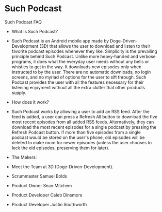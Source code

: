 Such Podcast
===========
Such Podcast FAQ

* What is Such Podcast?
* Such Podcast is an Android mobile app made by Doge-Driven-Development (3D) that allows
the user to download and listen to their favorite podcast episodes whenever they like.
Simplicity is the prevailing principle behind Such Podcast. Unlike more heavy-handed
and verbose programs, it does what the everyday user needs without any bells or
whistles to get in the way. It downloads new episodes only when instructed to by 
the user. There are no automatic downloads, no login screens, and no myriad of options
for the user to sift through. Such Podcast provides the user with all the features 
necessary for their listening enjoyment without all the extra clutter that other products supply.

* How does it work?
* Such Podcast works by allowing a user to add an RSS feed. After the feed is added, a user can
press a Refresh All button to download the five most recent episodes from all added RSS feeds. Alternatively, they can download the most recent episodes for a single podcast by pressing the Refresh Podcast button. If more than five episodes from a single podcast would be stored on the user's phone, old episodes will be deleted to make room for newer episodes (unless the user chooses to lock the old episodes, preserving them for later). 

* The Makers:
* Meet the Team at 3D (Doge-Driven-Development).
* Scrummaster Samuel Bolds
* Product Owner Sean Mitchem
* Product Developer Caleb Dinsmore
* Product Developer Justin Southworth

